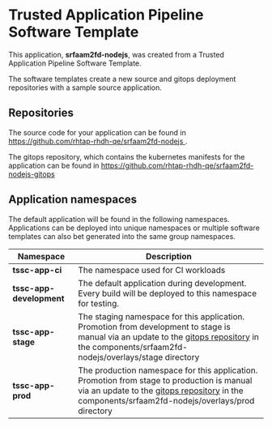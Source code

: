 # Trusted Application Pipeline Software Template

This application, **srfaam2fd-nodejs**, was created from a Trusted Application Pipeline Software Template.

The software templates create a new source and gitops deployment repositories with a sample source application. 

## Repositories

The source code for your application can be found in [https://github.com/rhtap-rhdh-qe/srfaam2fd-nodejs ](https://github.com/rhtap-rhdh-qe/srfaam2fd-nodejs ).
 
The gitops repository, which contains the kubernetes manifests for the application can be found in 
[https://github.com/rhtap-rhdh-qe/srfaam2fd-nodejs-gitops ](https://github.com/rhtap-rhdh-qe/srfaam2fd-nodejs-gitops ) 

## Application namespaces 

The default application will be found in the following namespaces. Applications can be deployed into unique namespaces or multiple software templates can also bet generated into the same group namespaces.  

|  Namespace   |  Description   |  
| -------- | -------- |
| **tssc-app-ci** | The namespace used for CI workloads |
| **tssc-app-development** | The default application during development. Every build will be deployed to this namespace for testing. |
| **tssc-app-stage** | The staging namespace for this application. Promotion from development to stage is manual via an update to the [gitops repository](https://github.com/rhtap-rhdh-qe/srfaam2fd-nodejs-gitops ) in the components/srfaam2fd-nodejs/overlays/stage directory |
| **tssc-app-prod** | The production namespace for this application. Promotion from stage to production is manual via an update to the [gitops repository](https://github.com/rhtap-rhdh-qe/srfaam2fd-nodejs-gitops ) in the components/srfaam2fd-nodejs/overlays/prod directory |